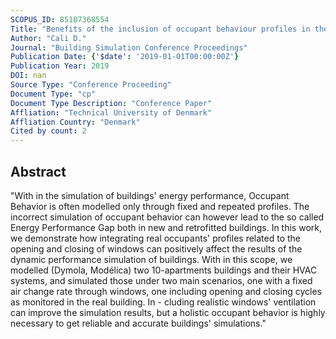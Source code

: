 ```yaml
---
SCOPUS_ID: 85107368554
Title: "Benefits of the inclusion of occupant behaviour profiles in the simulation of the energy performance of buildings"
Author: "Cali D."
Journal: "Building Simulation Conference Proceedings"
Publication Date: {'$date': '2019-01-01T00:00:00Z'}
Publication Year: 2019
DOI: nan
Source Type: "Conference Proceeding"
Document Type: "cp"
Document Type Description: "Conference Paper"
Affliation: "Technical University of Denmark"
Affliation Country: "Denmark"
Cited by count: 2
---
```


## Abstract
"With in the simulation of buildings' energy performance, Occupant Behavior is often modelled only through fixed and repeated profiles. The incorrect simulation of occupant behavior can however lead to the so called Energy Performance Gap both in new and retrofitted buildings. In this work, we demonstrate how integrating real occupants' profiles related to the opening and closing of windows can positively affect the results of the dynamic performance simulation of buildings. With in this scope, we modelled (Dymola, Modélica) two 10-apartments buildings and their HVAC systems, and simulated those under two main scenarios, one with a fixed air change rate through windows, one including opening and closing cycles as monitored in the real building. In - cluding realistic windows' ventilation can improve the simulation results, but a holistic occupant behavior is highly necessary to get reliable and accurate buildings' simulations."
